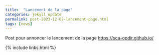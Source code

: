 ```yaml
---
title:  "Lancement de la page"
categories: jekyll update
permalink: post-2023-12-02-lancement-page.html
tags: [news]
---
```


Post pour annoncer le lancement de la page https://sca-opdir.github.io/

{% include links.html %}
